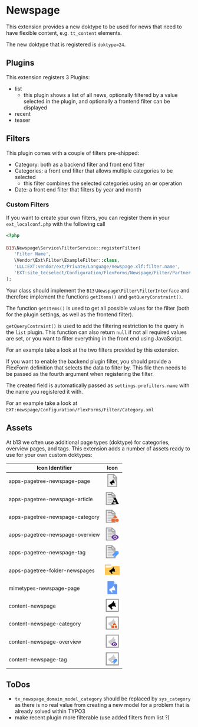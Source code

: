 # Newspage

This extension provides a new doktype to be used for news that need to have flexible content, e.g. `tt_content` elements.

The new doktype that is registered is `doktype=24`.



## Plugins

This extension registers 3 Plugins:
- list
    - this plugin shows a list of all news, optionally filtered by a value selected in the plugin, and optionally a frontend filter can be displayed
- recent
- teaser

## Filters

This plugin comes with a couple of filters pre-shipped:
- Category: both as a backend filter and front end filter
- Categories: a front end filter that allows multiple categories to be selected
    - this filter combines the selected categories using an **or** operation
- Date: a front end filter that filters by year and month

### Custom Filters

If you want to create your own filters, you can register them in your `ext_localconf.php` with the following call
 ```php
<?php

B13\Newspage\Service\FilterService::registerFilter(
    'Filter Name',                                                              // this name will be used to call the filter internally
    \Vendor\Ext\Filter\ExampleFilter::class,
    'LLL:EXT:vendor/ext/Private/Language/newspage.xlf:filter.name',             // label to use for the plugin and frontend filter
    'EXT:site_tecselect/Configuration/FlexForms/Newspage/Filter/Partner.xml'    // optional flexform definition for a backend filter
);
```

Your class should implement the `B13\Newspage\Filter\FilterInterface` and therefore implement the functions `getItems()` and `getQueryConstraint()`.

The function `getItems()` is used to get all possible values for the filter (both for the plugin settings, as well as the frontend filter).

`getQueryContraint()` is used to add the filtering restriction to the query in the `list` plugin. This function can also return `null` if not all required values are set, or you want to filter everything in the front end using JavaScript.

For an example take a look at the two filters provided by this extension.

If you want to enable the backend plugin filter, you should provide a FlexForm definition that selects the data to filter by.
This file then needs to be passed as the fourth argument when registering the filter.

The created field is automatically passed as `settings.prefilters.name` with the name you registered it with.

For an example take a look at `EXT:newspage/Configuration/FlexForms/Filter/Category.xml`

## Assets

At b13 we often use additional page types (doktype) for categories, overview pages, and tags. This extension adds a 
number of assets ready to use for your own custom doktypes:

|Icon Identifier|Icon|
|---------------|----|
|apps-pagetree-newspage-page|<img src="Resources/Public/Icons/apps-pagetree-newspage-page.svg" style="width: 40px; height: 40px;"/>|
|apps-pagetree-newspage-article|<img src="Resources/Public/Icons/apps-pagetree-newspage-article.svg" style="width: 40px; height: 40px;"/>|
|apps-pagetree-newspage-category|<img src="Resources/Public/Icons/apps-pagetree-newspage-category.svg" style="width: 40px; height: 40px;"/>|
|apps-pagetree-newspage-overview|<img src="Resources/Public/Icons/apps-pagetree-newspage-overview.svg" style="width: 40px; height: 40px;"/>|
|apps-pagetree-newspage-tag|<img src="Resources/Public/Icons/apps-pagetree-newspage-tag.svg" style="width: 40px; height: 40px;"/>|
|apps-pagetree-folder-newspages|<img src="Resources/Public/Icons/apps-pagetree-folder-newspages.svg" style="width: 40px; height: 40px;"/>|
|mimetypes-newspage-page|<img src="Resources/Public/Icons/mimetypes-newspage-page.svg" style="width: 40px; height: 40px;"/>|
|content-newspage|<img src="Resources/Public/Icons/content-newspage.svg" style="width: 40px; height: 40px;"/>|
|content-newspage-category|<img src="Resources/Public/Icons/content-newspage-category.svg" style="width: 40px; height: 40px;"/>|
|content-newspage-overview|<img src="Resources/Public/Icons/content-newspage-overview.svg" style="width: 40px; height: 40px;"/>|
|content-newspage-tag|<img src="Resources/Public/Icons/content-newspage-tag.svg" style="width: 40px; height: 40px;"/>|


## ToDos

- `tx_newspage_domain_model_category` should be replaced by `sys_category` as there is no real value from creating a new model for a problem that is already solved within TYPO3
- make recent plugin more filterable (use added filters from list ?)
